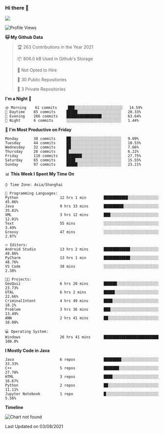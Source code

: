 ### Hi there 👋

<!--
**zhou-ning/zhou-ning** is a ✨ _special_ ✨ repository because its `README.md` (this file) appears on your GitHub profile.

Here are some ideas to get you started:

- 🔭 I’m currently working on ...
- 🌱 I’m currently learning ...
- 👯 I’m looking to collaborate on ...
- 🤔 I’m looking for help with ...
- 💬 Ask me about ...
- 📫 How to reach me: ...
- 😄 Pronouns: ...
- ⚡ Fun fact: ...
-->
![](https://github-readme-stats.vercel.app/api?username=zhou-ning)

<!--START_SECTION:waka-->
![Profile Views](http://img.shields.io/badge/Profile%20Views-0-blue)

**🐱 My Github Data** 

> 🏆 263 Contributions in the Year 2021
 > 
> 📦 806.0 kB Used in Github's Storage 
 > 
> 🚫 Not Opted to Hire
 > 
> 📜 30 Public Repositories 
 > 
> 🔑 3 Private Repositories  
 > 
**I'm a Night 🦉** 

```text
🌞 Morning    61 commits     ███░░░░░░░░░░░░░░░░░░░░░░   14.59% 
🌆 Daytime    85 commits     █████░░░░░░░░░░░░░░░░░░░░   20.33% 
🌃 Evening    266 commits    ████████████████░░░░░░░░░   63.64% 
🌙 Night      6 commits      ░░░░░░░░░░░░░░░░░░░░░░░░░   1.44%

```
📅 **I'm Most Productive on Friday** 

```text
Monday       38 commits     ██░░░░░░░░░░░░░░░░░░░░░░░   9.09% 
Tuesday      44 commits     ██░░░░░░░░░░░░░░░░░░░░░░░   10.53% 
Wednesday    32 commits     ██░░░░░░░░░░░░░░░░░░░░░░░   7.66% 
Thursday     26 commits     █░░░░░░░░░░░░░░░░░░░░░░░░   6.22% 
Friday       116 commits    ███████░░░░░░░░░░░░░░░░░░   27.75% 
Saturday     65 commits     ████░░░░░░░░░░░░░░░░░░░░░   15.55% 
Sunday       97 commits     █████░░░░░░░░░░░░░░░░░░░░   23.21%

```


📊 **This Week I Spent My Time On** 

```text
⌚︎ Time Zone: Asia/Shanghai

💬 Programming Languages: 
Python                   12 hrs 1 min        ███████████░░░░░░░░░░░░░░   45.06% 
Java                     9 hrs 33 mins       █████████░░░░░░░░░░░░░░░░   35.81% 
XML                      3 hrs 12 mins       ███░░░░░░░░░░░░░░░░░░░░░░   12.01% 
Text                     55 mins             ░░░░░░░░░░░░░░░░░░░░░░░░░   3.49% 
Groovy                   47 mins             ░░░░░░░░░░░░░░░░░░░░░░░░░   2.97%

🔥 Editors: 
Android Studio           13 hrs 2 mins       ████████████░░░░░░░░░░░░░   48.86% 
PyCharm                  13 hrs 1 min        ████████████░░░░░░░░░░░░░   48.76% 
VS Code                  38 mins             ░░░░░░░░░░░░░░░░░░░░░░░░░   2.38%

🐱‍💻 Projects: 
GeoQuiz                  6 hrs 20 mins       ██████░░░░░░░░░░░░░░░░░░░   23.73% 
UTAL                     6 hrs 2 mins        █████░░░░░░░░░░░░░░░░░░░░   22.66% 
CriminalIntent           4 hrs 49 mins       ████░░░░░░░░░░░░░░░░░░░░░   18.1% 
Problem                  3 hrs 36 mins       ███░░░░░░░░░░░░░░░░░░░░░░   13.49% 
ANN                      2 hrs 41 mins       ██░░░░░░░░░░░░░░░░░░░░░░░   10.08%

💻 Operating System: 
Windows                  26 hrs 41 mins      █████████████████████████   100.0%

```

**I Mostly Code in Java** 

```text
Java                     6 repos             ████████░░░░░░░░░░░░░░░░░   33.33% 
C++                      5 repos             ███████░░░░░░░░░░░░░░░░░░   27.78% 
HTML                     3 repos             ████░░░░░░░░░░░░░░░░░░░░░   16.67% 
Python                   2 repos             ██░░░░░░░░░░░░░░░░░░░░░░░   11.11% 
Jupyter Notebook         1 repo              █░░░░░░░░░░░░░░░░░░░░░░░░   5.56%

```


**Timeline**

![Chart not found](https://raw.githubusercontent.com/zhou-ning/zhou-ning/main/charts/bar_graph.png) 


 Last Updated on 03/08/2021
<!--END_SECTION:waka-->
